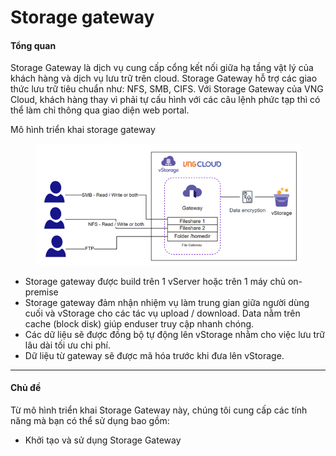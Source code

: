 # Storage gateway

#### Tổng quan <a href="#storagegateway-tongquan" id="storagegateway-tongquan"></a>

Storage Gateway là dịch vụ cung cấp cổng kết nối giữa hạ tầng vật lý của khách hàng và dịch vụ lưu trữ trên cloud. Storage Gateway hỗ trợ các giao thức lưu trữ tiêu chuẩn như: NFS, SMB, CIFS. Với Storage Gateway của VNG Cloud, khách hàng thay vì phải tự cấu hình với các câu lệnh phức tạp thì có thể làm chỉ thông qua giao diện web portal.

Mô hình triển khai storage gateway&#x20;

<figure><img src="../../../../.gitbook/assets/image (554).png" alt=""><figcaption></figcaption></figure>

* Storage gateway được build trên 1 vServer hoặc trên 1 máy chủ on-premise
* Storage gateway đảm nhận nhiệm vụ làm trung gian giữa người dùng cuối và vStorage cho các tác vụ upload / download. Data nằm trên cache (block disk) giúp enduser truy cập nhanh chóng.&#x20;
* Các dữ liệu sẽ được đồng bộ tự động lên vStorage nhằm cho việc lưu trữ lâu dài tối ưu chi phí.&#x20;
* Dữ liệu từ gateway sẽ được mã hóa trước khi đưa lên vStorage.&#x20;

***

#### Chủ đề <a href="#storagegateway-chude" id="storagegateway-chude"></a>

Từ mô hình triển khai Storage Gateway này, chúng tôi cung cấp các tính năng mà bạn có thể sử dụng bao gồm:

* Khởi tạo và sử dụng Storage Gateway
